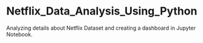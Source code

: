 # Netflix_Data_Analysis_Using_Python
Analyzing details about Netflix Dataset and creating a dashboard in Jupyter Notebook.
